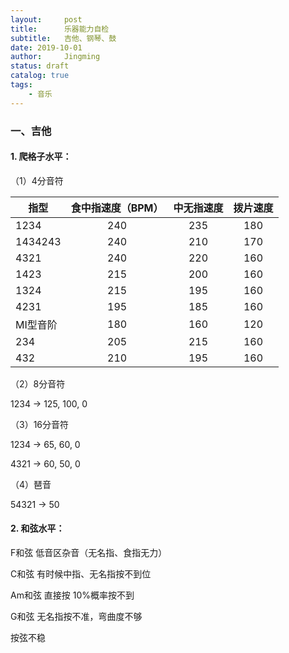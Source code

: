 ```yaml
---
layout:     post
title:      乐器能力自检
subtitle:   吉他、钢琴、鼓
date: 2019-10-01
author:     Jingming
status: draft
catalog: true
tags:
    - 音乐
---
```

### 一、吉他

#### 1. 爬格子水平：
（1）4分音符

| 指型       | 食中指速度（BPM）   |  中无指速度  | 拨片速度 |
| --------  |:-----:| :-----:| :----:  |
| 1234      | 240   |   235     |   180 |
| 1434243   | 240   |   210     |   170 |
| 4321      | 240   |   220     |   160 |
| 1423      | 215   |   200     |   160 |
| 1324      | 215   |   195     |   160 |
| 4231      | 195   |   185     |   160 |
| MI型音阶   | 180   |   160     |   120 |
| 234       | 205   |   215     |   160 |
| 432       | 210   |   195     |   160 |

（2）8分音符

 1234 -> 125, 100, 0

（3）16分音符

1234 -> 65, 60, 0

4321 -> 60, 50, 0
 
 （4）琶音
 
 54321 -> 50

#### 2. 和弦水平：

F和弦 低音区杂音（无名指、食指无力）

C和弦 有时候中指、无名指按不到位

Am和弦 直接按 10%概率按不到

G和弦 无名指按不准，弯曲度不够

按弦不稳
